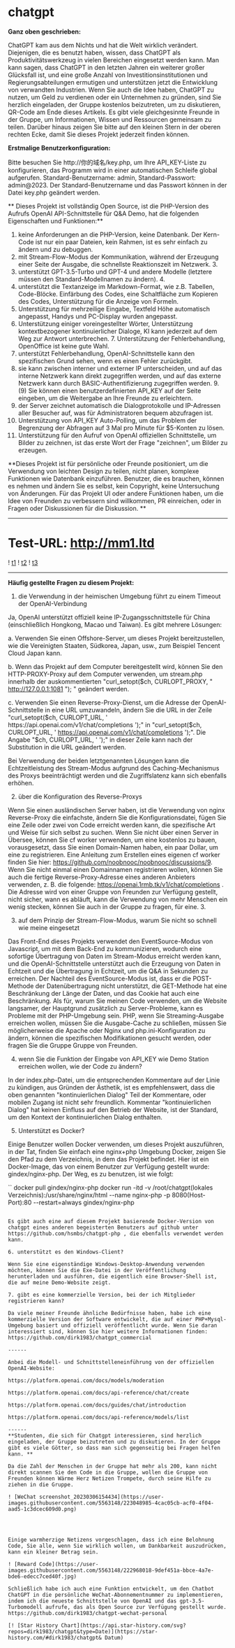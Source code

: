 # chatgpt

**Ganz oben geschrieben:**

ChatGPT kam aus dem Nichts und hat die Welt wirklich verändert. Diejenigen, die es benutzt haben, wissen, dass ChatGPT als Produktivitätswerkzeug in vielen Bereichen eingesetzt werden kann. Man kann sagen, dass ChatGPT in den letzten Jahren ein weiterer großer Glücksfall ist, und eine große Anzahl von Investitionsinstitutionen und Regierungsabteilungen ermutigen und unterstützen jetzt die Entwicklung von verwandten Industrien. Wenn Sie auch die Idee haben, ChatGPT zu nutzen, um Geld zu verdienen oder ein Unternehmen zu gründen, sind Sie herzlich eingeladen, der Gruppe kostenlos beizutreten, um zu diskutieren, QR-Code am Ende dieses Artikels. Es gibt viele gleichgesinnte Freunde in der Gruppe, um Informationen, Wissen und Ressourcen gemeinsam zu teilen. Darüber hinaus zeigen Sie bitte auf den kleinen Stern in der oberen rechten Ecke, damit Sie dieses Projekt jederzeit finden können.

**Erstmalige Benutzerkonfiguration:**

Bitte besuchen Sie http://你的域名/key.php, um Ihre API_KEY-Liste zu konfigurieren, das Programm wird in einer automatischen Schleife global aufgerufen. Standard-Benutzername: admin, Standard-Passwort: admin@2023. Der Standard-Benutzername und das Passwort können in der Datei key.php geändert werden.

** Dieses Projekt ist vollständig Open Source, ist die PHP-Version des Aufrufs OpenAI API-Schnittstelle für Q&A Demo, hat die folgenden Eigenschaften und Funktionen:**

1. keine Anforderungen an die PHP-Version, keine Datenbank. Der Kern-Code ist nur ein paar Dateien, kein Rahmen, ist es sehr einfach zu ändern und zu debuggen.
2. mit Stream-Flow-Modus der Kommunikation, während der Erzeugung einer Seite der Ausgabe, die schnellste Reaktionszeit im Netzwerk. 3.
3. unterstützt GPT-3.5-Turbo und GPT-4 und andere Modelle (letztere müssen den Standard-Modellnamen zu ändern). 4.
4. unterstützt die Textanzeige im Markdown-Format, wie z.B. Tabellen, Code-Blöcke. Einfärbung des Codes, eine Schaltfläche zum Kopieren des Codes, Unterstützung für die Anzeige von Formeln.
5. Unterstützung für mehrzeilige Eingabe, Textfeld Höhe automatisch angepasst, Handys und PC-Display wurden angepasst.
6. Unterstützung einiger voreingestellter Wörter, Unterstützung kontextbezogener kontinuierlicher Dialoge, KI kann jederzeit auf dem Weg zur Antwort unterbrechen. 7. Unterstützung der Fehlerbehandlung, OpenOffice ist keine gute Wahl.
7. unterstützt Fehlerbehandlung, OpenAI-Schnittstelle kann den spezifischen Grund sehen, wenn es einen Fehler zurückgibt.
8. sie kann zwischen interner und externer IP unterscheiden, und auf das interne Netzwerk kann direkt zugegriffen werden, und auf das externe Netzwerk kann durch BASIC-Authentifizierung zugegriffen werden. 9.
(9) Sie können einen benutzerdefinierten API_KEY auf der Seite eingeben, um die Weitergabe an Ihre Freunde zu erleichtern.
10. der Server zeichnet automatisch die Dialogprotokolle und IP-Adressen aller Besucher auf, was für Administratoren bequem abzufragen ist.
11. Unterstützung von API_KEY Auto-Polling, um das Problem der Begrenzung der Abfragen auf 3 Mal pro Minute für $5-Konten zu lösen.
12. Unterstützung für den Aufruf von OpenAI offiziellen Schnittstelle, um Bilder zu zeichnen, ist das erste Wort der Frage "zeichnen", um Bilder zu erzeugen.

**Dieses Projekt ist für persönliche oder Freunde positioniert, um die Verwendung von leichten Design zu teilen, nicht planen, komplexe Funktionen wie Datenbank einzuführen. Benutzer, die es brauchen, können es nehmen und ändern Sie es selbst, kein Copyright, keine Untersuchung von Änderungen. Für das Projekt UI oder andere Funktionen haben, um die Idee von Freunden zu verbessern sind willkommen, PR einreichen, oder in Fragen oder Diskussionen für die Diskussion. **

------
# Test-URL: http://mm1.ltd
! [t1](https://user-images.githubusercontent.com/5563148/232330560-1b6a45f3-fcc1-4d3e-a2f7-b1c9878fe9cd.jpg)
! [t2](https://user-images.githubusercontent.com/5563148/232330566-c6ea7fb3-474f-45e4-adda-37f3db27b92a.jpg)
! [t3](https://github.com/dirk1983/chatgpt/assets/5563148/732b5bed-7e9c-4c07-9865-9b97957781a7)


------
**Häufig gestellte Fragen zu diesem Projekt:**

1. die Verwendung in der heimischen Umgebung führt zu einem Timeout der OpenAI-Verbindung

Ja, OpenAI unterstützt offiziell keine IP-Zugangsschnittstelle für China (einschließlich Hongkong, Macao und Taiwan). Es gibt mehrere Lösungen:

a. Verwenden Sie einen Offshore-Server, um dieses Projekt bereitzustellen, wie die Vereinigten Staaten, Südkorea, Japan, usw., zum Beispiel Tencent Cloud Japan kann.

b. Wenn das Projekt auf dem Computer bereitgestellt wird, können Sie den HTTP-PROXY-Proxy auf dem Computer verwenden, um stream.php innerhalb der auskommentierten "curl_setopt($ch, CURLOPT_PROXY, " http://127.0.0.1:1081 "); " geändert werden.

c. Verwenden Sie einen Reverse-Proxy-Dienst, um die Adresse der OpenAI-Schnittstelle in eine URL umzuwandeln, ändern Sie die URL in der Zeile "curl_setopt($ch, CURLOPT_URL, ' https://api.openai.com/v1/chat/completions ');" in "curl_setopt($ch, CURLOPT_URL, ' https://api.openai.com/v1/chat/completions ');". Die Angabe "$ch, CURLOPT_URL, '  ');" in dieser Zeile kann nach der Substitution in die URL geändert werden.

Bei Verwendung der beiden letztgenannten Lösungen kann die Echtzeitleistung des Stream-Modus aufgrund des Caching-Mechanismus des Proxys beeinträchtigt werden und die Zugriffslatenz kann sich ebenfalls erhöhen.

2. über die Konfiguration des Reverse-Proxys

Wenn Sie einen ausländischen Server haben, ist die Verwendung von nginx Reverse-Proxy die einfachste, ändern Sie die Konfigurationsdatei, fügen Sie eine Zeile oder zwei von Code erreicht werden kann, die spezifische Art und Weise für sich selbst zu suchen. Wenn Sie nicht über einen Server in Übersee, können Sie cf worker verwenden, um eine kostenlos zu bauen, vorausgesetzt, dass Sie einen Domain-Namen haben, ein paar Dollar, um eine zu registrieren. Eine Anleitung zum Erstellen eines eigenen cf worker finden Sie hier: https://github.com/noobnooc/noobnooc/discussions/9. Wenn Sie nicht einmal einen Domainnamen registrieren wollen, können Sie auch die fertige Reverse-Proxy-Adresse eines anderen Anbieters verwenden, z. B. die folgende: https://openai.1rmb.tk/v1/chat/completions . Die Adresse wird von einer Gruppe von Freunden zur Verfügung gestellt, nicht sicher, wann es abläuft, kann die Verwendung von mehr Menschen ein wenig stecken, können Sie auch in der Gruppe zu fragen, für eine. 3.

3. auf dem Prinzip der Stream-Flow-Modus, warum Sie nicht so schnell wie meine eingesetzt

Das Front-End dieses Projekts verwendet den EventSource-Modus von Javascript, um mit dem Back-End zu kommunizieren, wodurch eine sofortige Übertragung von Daten im Stream-Modus erreicht werden kann, und die OpenAI-Schnittstelle unterstützt auch die Erzeugung von Daten in Echtzeit und die Übertragung in Echtzeit, um die Q&A in Sekunden zu erreichen. Der Nachteil des EventSource-Modus ist, dass er die POST-Methode der Datenübertragung nicht unterstützt, die GET-Methode hat eine Beschränkung der Länge der Daten, und das Cookie hat auch eine Beschränkung. Als für, warum Sie meinen Code verwenden, um die Website langsamer, der Hauptgrund zusätzlich zu Server-Probleme, kann es Probleme mit der PHP-Umgebung sein. PHP, wenn Sie Streaming-Ausgabe erreichen wollen, müssen Sie die Ausgabe-Cache zu schließen, müssen Sie möglicherweise die Apache oder Nginx und php.ini-Konfiguration zu ändern, können die spezifischen Modifikationen gesucht werden, oder fragen Sie die Gruppe Gruppe von Freunden.

4. wenn Sie die Funktion der Eingabe von API_KEY wie Demo Station erreichen wollen, wie der Code zu ändern?

In der index.php-Datei, um die entsprechenden Kommentare auf der Linie zu kündigen, aus Gründen der Ästhetik, ist es empfehlenswert, dass die oben genannten "kontinuierlichen Dialog" Teil der Kommentare, oder mobilen Zugang ist nicht sehr freundlich. Kommentar "kontinuierlichen Dialog" hat keinen Einfluss auf den Betrieb der Website, ist der Standard, um den Kontext der kontinuierlichen Dialog enthalten.

5) Unterstützt es Docker?

Einige Benutzer wollen Docker verwenden, um dieses Projekt auszuführen, in der Tat, finden Sie einfach eine nginx+php Umgebung Docker, zeigen Sie den Pfad zu dem Verzeichnis, in dem das Projekt befindet. Hier ist ein Docker-Image, das von einem Benutzer zur Verfügung gestellt wurde: gindex/nginx-php. Der Weg, es zu benutzen, ist wie folgt:

``
docker pull gindex/nginx-php
docker run -itd -v /root/chatgpt(lokales Verzeichnis):/usr/share/nginx/html --name nginx-php -p 8080(Host-Port):80 --restart=always gindex/nginx-php
```

Es gibt auch eine auf diesem Projekt basierende Docker-Version von chatgpt eines anderen begeisterten Benutzers auf github unter https://github.com/hsmbs/chatgpt-php , die ebenfalls verwendet werden kann.

6. unterstützt es den Windows-Client?

Wenn Sie eine eigenständige Windows-Desktop-Anwendung verwenden möchten, können Sie die Exe-Datei in der Veröffentlichung herunterladen und ausführen, die eigentlich eine Browser-Shell ist, die auf meine Demo-Website zeigt.

7. gibt es eine kommerzielle Version, bei der ich Mitglieder registrieren kann?

Da viele meiner Freunde ähnliche Bedürfnisse haben, habe ich eine kommerzielle Version der Software entwickelt, die auf einer PHP+Mysql-Umgebung basiert und offiziell veröffentlicht wurde. Wenn Sie daran interessiert sind, können Sie hier weitere Informationen finden: https://github.com/dirk1983/chatgpt_commercial

------

Anbei die Modell- und Schnittstelleneinführung von der offiziellen OpenAI-Website:

https://platform.openai.com/docs/models/moderation

https://platform.openai.com/docs/api-reference/chat/create

https://platform.openai.com/docs/guides/chat/introduction

https://platform.openai.com/docs/api-reference/models/list

------
**Studenten, die sich für Chatgpt interessieren, sind herzlich eingeladen, der Gruppe beizutreten und zu diskutieren. In der Gruppe gibt es viele Götter, so dass man sich gegenseitig bei Fragen helfen kann. **

Da die Zahl der Menschen in der Gruppe hat mehr als 200, kann nicht direkt scannen Sie den Code in die Gruppe, wollen die Gruppe von Freunden können Wärme Herz Netizen Trompete, durch seine Hilfe zu ziehen in die Gruppe.

! [WeChat screenshot_20230306154434](https://user-images.githubusercontent.com/5563148/223048985-4cac05cb-acf0-4f04-aad5-1c3dcec609d0.png)




Einige warmherzige Netizens vorgeschlagen, dass ich eine Belohnung Code, Sie alle, wenn Sie wirklich wollen, um Dankbarkeit auszudrücken, kann ein kleiner Betrag sein.

! [Reward Code](https://user-images.githubusercontent.com/5563148/222968018-9def451a-bbce-4a7e-bde6-edecc7ced40f.jpg)

Schließlich habe ich auch eine Funktion entwickelt, um den Chatbot ChatGPT in die persönliche WeChat-Abonnementnummer zu implementieren, indem ich die neueste Schnittstelle von OpenAI und das gpt-3.5-Turbomodell aufrufe, das als Open Source zur Verfügung gestellt wurde.
https://github.com/dirk1983/chatgpt-wechat-personal

[! [Star History Chart](https://api.star-history.com/svg?repos=dirk1983/chatgpt&type=Date)](https://star-history.com/#dirk1983/chatgpt& Datum)
